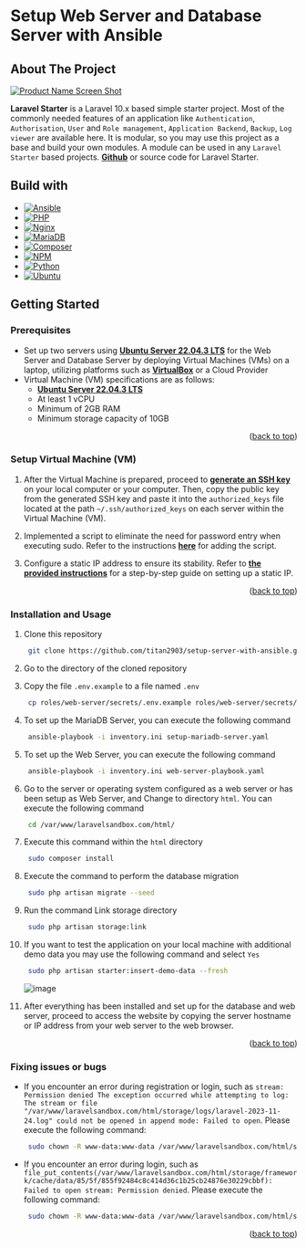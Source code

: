 <!-- Improved compatibility of back to top link: See: https://github.com/othneildrew/Best-README-Template/pull/73 -->
<a name="readme-top"></a>

# Setup Web Server and Database Server with Ansible

<!-- ABOUT THE PROJECT -->
## About The Project

[![Product Name Screen Shot][product-screenshot]][product-screenshot]

**Laravel Starter** is a Laravel 10.x based simple starter project. Most of the commonly needed features of an application like `Authentication`, `Authorisation`, `User` and `Role management`, `Application Backend`, `Backup`, `Log viewer` are available here. It is modular, so you may use this project as a base and build your own modules. A module can be used in any `Laravel Starter` based projects.
[**Github**](https://github.com/nasirkhan/laravel-starter) or source code for Laravel Starter.

## Build with

* [![Ansible][Ansible-image]][Ansible-url]
* [![PHP][php-image]][php-url]
* [![Nginx][nginx-image]][nginx-url]
* [![MariaDB][mariadb-image]][mariadb-url]
* [![Composer][composer-image]][composer-url]
* [![NPM][npm-image]][npm-url]
* [![Python][python-image]][python-url]
* [![Ubuntu][ubuntu-image]][ubuntu-url]

<!-- GETTING STARTED -->
## Getting Started

### Prerequisites

* Set up two servers using [**Ubuntu Server 22.04.3 LTS**](https://ubuntu.com/download/server) for the Web Server and Database Server by deploying Virtual Machines (VMs) on a laptop, utilizing platforms such as [**VirtualBox**](https://www.virtualbox.org/) or a Cloud Provider
* Virtual Machine (VM) specifications are as follows:
  * [**Ubuntu Server 22.04.3 LTS**](https://ubuntu.com/download/server)
  * At least 1 vCPU
  * Minimum of 2GB RAM
  * Minimum storage capacity of 10GB

<p align="right">(<a href="#readme-top">back to top</a>)</p>

### Setup Virtual Machine (VM)

1. After the Virtual Machine is prepared, proceed to [**generate an SSH key**](https://docs.github.com/en/authentication/connecting-to-github-with-ssh/generating-a-new-ssh-key-and-adding-it-to-the-ssh-agent) on your local computer or your computer. Then, copy the public key from the generated SSH key and paste it into the `authorized_keys` file located at the path `~/.ssh/authorized_keys` on each server within the Virtual Machine (VM).

2. Implemented a script to eliminate the need for password entry when executing sudo. Refer to the instructions [**here**](https://www.cyberciti.biz/faq/linux-unix-running-sudo-command-without-a-password/) for adding the script.

3. Configure a static IP address to ensure its stability. Refer to [**the provided instructions**](https://www.ardanisite.com/cara-setting-ip-address-ubuntu-server/) for a step-by-step guide on setting up a static IP.

<p align="right">(<a href="#readme-top">back to top</a>)</p>

### Installation and Usage

1. Clone this repository

   ```sh
    git clone https://github.com/titan2903/setup-server-with-ansible.git
   ```

2. Go to the directory of the cloned repository

3. Copy the file `.env.example` to a file named `.env`

   ```sh
    cp roles/web-server/secrets/.env.example roles/web-server/secrets/.env
   ```

4. To set up the MariaDB Server, you can execute the following command

   ```sh
    ansible-playbook -i inventory.ini setup-mariadb-server.yaml
   ```

5. To set up the Web Server, you can execute the following command

   ```sh
    ansible-playbook -i inventory.ini web-server-playbook.yaml
   ```

6. Go to the server or operating system configured as a web server or has been setup as Web Server, and Change to directory `html`. You can execute the following command

   ```sh
    cd /var/www/laravelsandbox.com/html/
   ```

7. Execute this command within the `html` directory

   ```sh
    sudo composer install
   ```

8. Execute the command to perform the database migration

   ```sh
    sudo php artisan migrate --seed
   ```

9. Run the command  Link storage directory

    ```sh
     sudo php artisan storage:link
    ```

10. If you want to test the application on your local machine with additional demo data you may use the following command and select `Yes`

    ```sh
     sudo php artisan starter:insert-demo-data --fresh
    ```

    ![image](https://ik.imagekit.io/ckb21lc9cd/Screenshot/Screenshot%20from%202023-11-25%2007-49-22_Ak66tOrTs.png?updatedAt=1700873378499)

11. After everything has been installed and set up for the database and web server, proceed to access the website by copying the server hostname or IP address from your web server to the web browser.

<p align="right">(<a href="#readme-top">back to top</a>)</p>

### Fixing issues or bugs

* If you encounter an error during registration or login, such as `stream: Permission denied The exception occurred while attempting to log: The stream or file "/var/www/laravelsandbox.com/html/storage/logs/laravel-2023-11-24.log" could not be opened in append mode: Failed to open`. Please execute the following command:

    ```sh
     sudo chown -R www-data:www-data /var/www/laravelsandbox.com/html/storage/logs/
    ```

* If you encounter an error during login, such as `file_put_contents(/var/www/laravelsandbox.com/html/storage/framework/cache/data/85/5f/855f92484c8c414d36c1b25cb24876e30229cbbf): Failed to open stream: Permission denied`. Please execute the following command:
  
    ```sh
     sudo chown -R www-data:www-data /var/www/laravelsandbox.com/html/storage/framework/cache/data/85
    ```

<p align="right">(<a href="#readme-top">back to top</a>)</p>

<!-- MARKDOWN LINKS & IMAGES -->
<!-- https://www.markdownguide.org/basic-syntax/#reference-style-links -->

[Ansible-url]: https://www.ansible.com/
[Ansible-image]: https://img.shields.io/badge/ansible-FFFFF0?style=for-the-badge&logo=ansible&logoColor=black
[product-screenshot]: https://ik.imagekit.io/ckb21lc9cd/Screenshot/Screenshot%20from%202023-11-25%2008-11-17_GzDHKSIaY.png?updatedAt=1700874692938
[php-url]: https://www.php.net/
[php-image]: https://img.shields.io/badge/php-7A86B8?style=for-the-badge&logo=php&logoColor=black
[nginx-url]: https://www.nginx.com/
[nginx-image]: https://img.shields.io/badge/nginx-228B22?style=for-the-badge&logo=nginx&logoColor=white
[mariadb-url]: https://mariadb.org/
[mariadb-image]: https://img.shields.io/badge/mariadb-FFFFF0?style=for-the-badge&logo=mariadb&logoColor=blue
[composer-url]: https://getcomposer.org/
[composer-image]: https://img.shields.io/badge/composer-FFFFF0?style=for-the-badge&logo=composer&logoColor=8B4513
[npm-url]: https://www.npmjs.com/
[npm-image]: https://img.shields.io/badge/npm-FF0000?style=for-the-badge&logo=npm&logoColor=white
[python-url]: https://nextjs.org/
[python-image]: https://img.shields.io/badge/python-FFFFF0?style=for-the-badge&logo=python&logoColor=blue
[ubuntu-url]: https://ubuntu.com/
[ubuntu-image]: https://img.shields.io/badge/ubuntu-FFFFF0?style=for-the-badge&logo=ubuntu&logoColor=FF8C00
